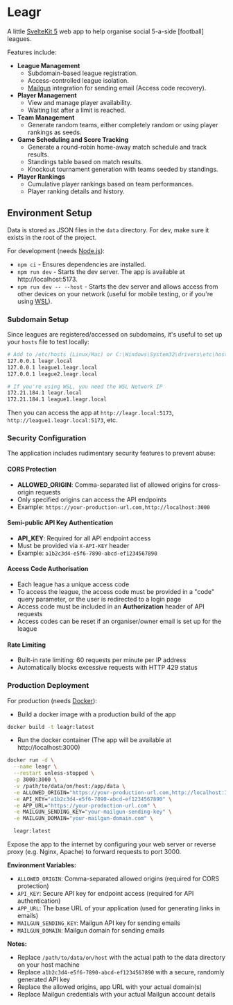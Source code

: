 # Leagr

A little [SvelteKit 5](https://svelte.dev/) web app to help organise social 5-a-side [football] leagues.

Features include:

- **League Management**
    - Subdomain-based league registration.
    - Access-controlled league isolation.
    - [Mailgun](https://www.mailgun.com/) integration for sending email (Access code recovery).
- **Player Management**
    - View and manage player availability.
    - Waiting list after a limit is reached.
- **Team Management**
    - Generate random teams, either completely random or using player rankings as seeds.
- **Game Scheduling and Score Tracking**
    - Generate a round-robin home-away match schedule and track results.
    - Standings table based on match results.
    - Knockout tournament generation with teams seeded by standings.
- **Player Rankings**
    - Cumulative player rankings based on team performances.
    - Player ranking details and history.

## Environment Setup

Data is stored as JSON files in the `data` directory. For dev, make sure it exists in the root of the project.

For development (needs [Node.js](https://nodejs.org/en)):

- `npm ci` - Ensures dependencies are installed.
- `npm run dev` - Starts the dev server. The app is available at http://localhost:5173.
- `npm run dev -- --host` - Starts the dev server and allows access from other devices on your network (useful for mobile testing, or if you're using [WSL](https://learn.microsoft.com/en-us/windows/wsl/)).

### Subdomain Setup

Since leagues are registered/accessed on subdomains, it's useful to set up your `hosts` file to test locally:

```bash
# Add to /etc/hosts (Linux/Mac) or C:\Windows\System32\drivers\etc\hosts (Windows)
127.0.0.1 leagr.local
127.0.0.1 league1.leagr.local
127.0.0.1 league2.leagr.local

# If you're using WSL, you need the WSL Network IP
172.21.184.1 leagr.local
172.21.184.1 league1.leagr.local
```

Then you can access the app at `http://leagr.local:5173`, `http://league1.leagr.local:5173`, etc.

### Security Configuration

The application includes rudimentary security features to prevent abuse:

#### CORS Protection

- **ALLOWED_ORIGIN**: Comma-separated list of allowed origins for cross-origin requests
- Only specified origins can access the API endpoints
- Example: `https://your-production-url.com,http://localhost:3000`

#### Semi-public API Key Authentication

- **API_KEY**: Required for all API endpoint access
- Must be provided via `X-API-KEY` header
- Example: `a1b2c3d4-e5f6-7890-abcd-ef1234567890`

#### Access Code Authorisation

- Each league has a unique access code
- To access the league, the access code must be provided in a "code" query parameter, or the user is redirected to a login page
- Access code must be included in an **Authorization** header of API requests
- Access codes can be reset if an organiser/owner email is set up for the league

#### Rate Limiting

- Built-in rate limiting: 60 requests per minute per IP address
- Automatically blocks excessive requests with HTTP 429 status

### Production Deployment

For production (needs [Docker](https://www.docker.com/)):

- Build a docker image with a production build of the app

```bash
docker build -t leagr:latest
```

- Run the docker container (The app will be available at http://localhost:3000)

```bash
docker run -d \
  --name leagr \
  --restart unless-stopped \
  -p 3000:3000 \
  -v /path/to/data/on/host:/app/data \
  -e ALLOWED_ORIGIN="https://your-production-url.com,http://localhost:3000" \
  -e API_KEY="a1b2c3d4-e5f6-7890-abcd-ef1234567890" \
  -e APP_URL="https://your-production-url.com" \
  -e MAILGUN_SENDING_KEY="your-mailgun-sending-key" \
  -e MAILGUN_DOMAIN="your-mailgun-domain.com" \

  leagr:latest
```

Expose the app to the internet by configuring your web server or reverse proxy (e.g. Nginx, Apache) to forward requests to port 3000.

**Environment Variables:**

- `ALLOWED_ORIGIN`: Comma-separated allowed origins (required for CORS protection)
- `API_KEY`: Secure API key for endpoint access (required for API authentication)
- `APP_URL`: The base URL of your application (used for generating links in emails)
- `MAILGUN_SENDING_KEY`: Mailgun API key for sending emails
- `MAILGUN_DOMAIN`: Mailgun domain for sending emails

**Notes:**

- Replace `/path/to/data/on/host` with the actual path to the data directory on your host machine
- Replace `a1b2c3d4-e5f6-7890-abcd-ef1234567890` with a secure, randomly generated API key
- Replace the allowed origins, app URL with your actual domain(s)
- Replace Mailgun credentials with your actual Mailgun account details
